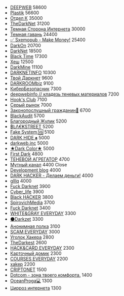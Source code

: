 * [DEEPWEB](https://t.me/odeepweb) 58600
* [Plastik](https://t.me/plastikcash)  56600
* [Отдел К](https://t.me/departamentK)  35000
* [TheDarkNet](https://t.me/TheBlackWeb) 31200
* [Темная Сторона Интернета](https://t.me/deeptoweb) 30000
* [Темная гавань](https://t.me/the_dark_harbor) 24400
* [✅ Sxemopub - Make Money!](https://t.me/sxemopub)  25400
* [DarkOn](https://t.me/dark_on) 20700
* [DarkNet](https://t.me/darknets) 18500
* [Black Time](https://t.me/blacktimeman) 17300
* [Хеш](https://t.me/hashnet) 12500
* [DarkMine](https://t.me/DarkMine) 11100
* [DARKNETINFO](https://t.me/darknetinfo) 10300 
* [Твой Даркнет](https://t.me/darknetru) 9600
* [DARKROOMbiz](https://t.me/DARKROOMBIZ) 9100 
* [КиберБезопасник](https://t.me/CybSecurity) 7300
* [deepwebinfo // кладезь теневых материалов](https://t.me/deepwebinfo) 7200
* [Hook's Club](https://t.me/hooksclub) 7100
* [Серый рынок](https://t.me/graymarket) 7000
* [Законопослушный гражданин🔞](https://t.me/zakonman) 6700
* [BlackAudit](https://t.me/BlackAudit) 5700
* [Благородный Жулик](https://t.me/blagorod) 5200 
* [฿ĿΛ€ҜSTREET](https://t.me/blackstret) 5200
* [Fake System 🆚](https://t.me/Fake_System) 5100 
* [DARK HIDE ♠️](https://t.me/darkhide) 5000
* [darkweb.inc](https://t.me/darkweb_inc) 5000
* [★Dark Color★](https://t.me/darkcolor) 5000
* [First Dark](https://t.me/first_dark) 4800
* [ТЕНЕВОЙ АГРЕГАТОР](https://t.me/ctrlvctrlc) 4700
* [Мутный канал](https://t.me/mytno) 4400 Close
* [Development blog](https://t.me/cpadark) 4000
* [DARK HACKER - Делаем деньги!](https://t.me/DarkHackerCrew) 4000
* [glllq](https://t.me/glllq_off) 4000
* [Fuck Darknet](https://t.me/darknetclub) 3900
* [Cyber_life](https://t.me/CyberLifes) 3900
* [Black HACKER](https://t.me/blackhakerr) 3800
* [SpirovichMedia](https://t.me/sd_drknt) 3700
* [Fuck Darknet](https://t.me/dark_net_blog) 3400
* [WHITE&GRAY EVERYDAY](https://t.me/whiteandgray) 3300
* [⚫️Darkzet](https://t.me/Darkzet) 3300
* [Анонимная полка](https://t.me/anon_polka) 3100
* [SCAM EVERYDAY](https://t.me/scameveryday) 3000
* [Уголок Хакера](https://t.me/hackblog) 2800
* [TheDarkest](https://t.me/the_darkest) 2600
* [HACK&CARD EVERYDAY](https://t.me/ilovecarding) 2300
* [Карточный домик](https://t.me/cardhouse) 2300
* [COURSES EVERYDAY](https://t.me/courseseveryday) 2200
* [xakep](https://t.me/wwwhak) 2200
* [CRIPTONET](https://t.me/criptonet) 1500
* [Dotcom - зона твоего комфорта.](https://t.me/dotcominfo) 1400
* [OceanProga💻](https://t.me/oceanproga) 1300
* [Цирроз интернета](https://t.me/no_internet) 1300
